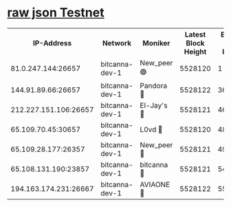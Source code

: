[raw json Testnet](https://rpc-check.bcat.stavr.tech/bcat/rpc-bcat-result.json)
=


<table><tr><th>IP-Address</th><th>Network</th><th>Moniker</th><th>Latest Block Height</th><th>Earliest Block Height</th><th>Catching Up</th><th>Tx Index</th><th>Voting Power</th><th>Scan Time</th></tr><tr><td>81.0.247.144:26657</td><td>bitcanna-dev-1</td><td>New_peer 🟢</td><td>5528120</td><td>1</td><td>False</td><td>on</td><td>0</td><td>2023-12-16T03:29:35.212503366UTC</td></tr><tr><td>144.91.89.66:26657</td><td>bitcanna-dev-1</td><td>Pandora 🔴</td><td>5528122</td><td>3675711</td><td>False</td><td>on</td><td>2096387</td><td>2023-12-16T03:29:45.124638630UTC</td></tr><tr><td>212.227.151.106:26657</td><td>bitcanna-dev-1</td><td>El-Jay's 🔴</td><td>5528121</td><td>4670391</td><td>False</td><td>on</td><td>2218164</td><td>2023-12-16T03:29:42.074037728UTC</td></tr><tr><td>65.109.70.45:30657</td><td>bitcanna-dev-1</td><td>L0vd 🔴</td><td>5528120</td><td>4828155</td><td>False</td><td>on</td><td>7920</td><td>2023-12-16T03:29:35.576359718UTC</td></tr><tr><td>65.109.28.177:26357</td><td>bitcanna-dev-1</td><td>New_peer 🔴</td><td>5528121</td><td>4952911</td><td>False</td><td>on</td><td>2237067</td><td>2023-12-16T03:29:42.431691132UTC</td></tr><tr><td>65.108.131.190:23857</td><td>bitcanna-dev-1</td><td>bitcanna 🔴</td><td>5528121</td><td>5428121</td><td>False</td><td>off</td><td>82368</td><td>2023-12-16T03:29:42.747038932UTC</td></tr><tr><td>194.163.174.231:26667</td><td>bitcanna-dev-1</td><td>AVIAONE 🔴</td><td>5528122</td><td>5525311</td><td>False</td><td>on</td><td>1949865</td><td>2023-12-16T03:29:47.477731148UTC</td></tr></table>